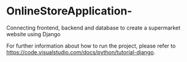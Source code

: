 # OnlineStoreApplication-
Connecting frontend, backend and database to create a supermarket website using Django

For further information about how to run the project, please refer to https://code.visualstudio.com/docs/python/tutorial-django.
